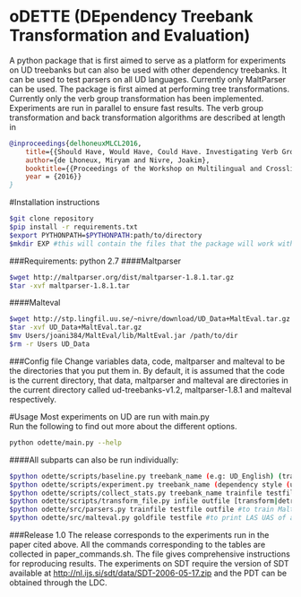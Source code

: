 # oDETTE (DEpendency Treebank Transformation and Evaluation)
A python package that is first aimed to serve as a platform for experiments on UD treebanks but can also be used with other dependency treebanks. It can be used to test parsers on all UD languages. Currently only MaltParser can be used. The package is first aimed at performing tree transformations. Currently only the verb group transformation has been implemented. Experiments are run in parallel to ensure fast results. 
 The verb group transformation and back transformation algorithms are described at length in

```bibtex
@inproceedings{delhoneuxMLCL2016,
    title={{Should Have, Would Have, Could Have. Investigating Verb Group Representations for Parsing with Universal Dependencies}},
    author={de Lhoneux, Miryam and Nivre, Joakim},
    booktitle={{Proceedings of the Workshop on Multilingual and Crosslingual Methods in NLP}},
    year = {2016}}
}

```
#Installation instructions
```bash
$git clone repository 
$pip install -r requirements.txt
$export PYTHONPATH=$PYTHONPATH:path/to/directory
$mkdir EXP #this will contain the files that the package will work with
```
###Requirements: 
python 2.7
####Maltparser
```bash
$wget http://maltparser.org/dist/maltparser-1.8.1.tar.gz
$tar -xvf maltparser-1.8.1.tar
```
####Malteval
```bash
$wget http://stp.lingfil.uu.se/~nivre/download/UD_Data+MaltEval.tar.gz
$tar -xvf UD_Data+MaltEval.tar.gz 
$mv Users/joani384/MaltEval/lib/MaltEval.jar /path/to/dir
$rm -r Users UD_Data
```
###Config file
Change variables data, code, maltparser and malteval to be the directories that you put them in. By default, it is assumed that the code is the current directory, that data, maltparser and malteval are directories in the current directory called ud-treebanks-v1.2, maltparser-1.8.1 and malteval respectively. 

#Usage
Most experiments on UD are run with main.py   
Run the following to find out more about the different options.
```bash
python odette/main.py --help
```
####All subparts can also be run individually:
```bash
$python odette/scripts/baseline.py treebank_name (e.g: UD_English) (trainfile testfile) #to run an individual baseline
$python odette/scripts/experiment.py treebank_name (dependency style (ud or pdt), POS-style (ud, pdt or sdt) ambig/orig/disambig) #to run a single transformation experiment (see paper to make sense of optional arguments)
$python odette/scripts/collect_stats.py treebank_name trainfile testfile (dependency style) #to collect stats of a single language
$python odette/scripts/transform_file.py infile outfile [transform|detransform|to_conllx] #to apply the change to a file
$python odette/src/parsers.py trainfile testfile outfile #to train Maltparser on a file and parse another
$python odette/src/malteval.py goldfile testfile #to print LAS UAS of a parsed file
```

###Release 1.0
The release corresponds to the experiments run in the paper cited above. All the commands corresponding to the tables are collected in paper\_commands.sh. The file gives comprehensive instructions for reproducing results. The experiments on SDT require the version of SDT available at http://nl.ijs.si/sdt/data/SDT-2006-05-17.zip and the PDT can be obtained through the LDC.
